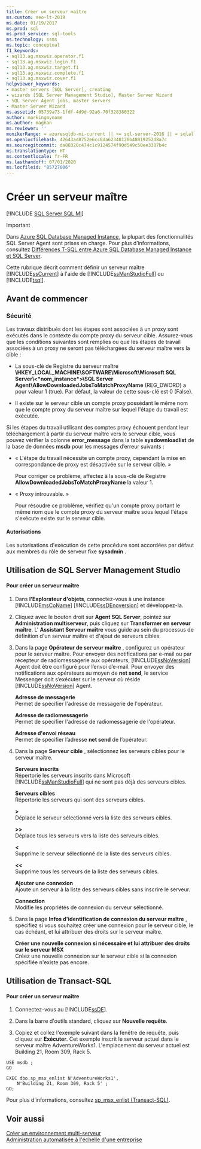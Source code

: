 ```yaml
---
title: Créer un serveur maître
ms.custom: seo-lt-2019
ms.date: 01/19/2017
ms.prod: sql
ms.prod_service: sql-tools
ms.technology: ssms
ms.topic: conceptual
f1_keywords:
- sql13.ag.msxwiz.operator.f1
- sql13.ag.msxwiz.login.f1
- sql13.ag.msxwiz.target.f1
- sql13.ag.msxwiz.complete.f1
- sql13.ag.msxwiz.cover.f1
helpviewer_keywords:
- master servers [SQL Server], creating
- wizards [SQL Server Management Studio], Master Server Wizard
- SQL Server Agent jobs, master servers
- Master Server Wizard
ms.assetid: 05739a73-1fdf-4d9d-92a6-70f328380322
author: markingmyname
ms.author: maghan
ms.reviewer: ''
monikerRange: = azuresqldb-mi-current || >= sql-server-2016 || = sqlallproducts-allversions
ms.openlocfilehash: 42643ad8752e6cc8da62348120b48019252d8a7c
ms.sourcegitcommit: da88320c474c1c9124574f90d549c50ee3387b4c
ms.translationtype: HT
ms.contentlocale: fr-FR
ms.lasthandoff: 07/01/2020
ms.locfileid: "85727006"
---
```

# <a name="make-a-master-server"></a>Créer un serveur maître
[!INCLUDE [SQL Server SQL MI](../../includes/applies-to-version/sql-asdbmi.md)]

> [!IMPORTANT]  
> Dans [Azure SQL Database Managed Instance](https://docs.microsoft.com/azure/sql-database/sql-database-managed-instance), la plupart des fonctionnalités SQL Server Agent sont prises en charge. Pour plus d’informations, consultez [Différences T-SQL entre Azure SQL Database Managed Instance et SQL Server](https://docs.microsoft.com/azure/sql-database/sql-database-managed-instance-transact-sql-information#sql-server-agent).

Cette rubrique décrit comment définir un serveur maître [!INCLUDE[ssCurrent](../../includes/sscurrent-md.md)] à l'aide de [!INCLUDE[ssManStudioFull](../../includes/ssmanstudiofull-md.md)] ou [!INCLUDE[tsql](../../includes/tsql-md.md)].  
  
## <a name="before-you-begin"></a><a name="BeforeYouBegin"></a>Avant de commencer  
  
### <a name="security"></a><a name="Security"></a>Sécurité  
Les travaux distribués dont les étapes sont associées à un proxy sont exécutés dans le contexte du compte proxy du serveur cible. Assurez-vous que les conditions suivantes sont remplies ou que les étapes de travail associées à un proxy ne seront pas téléchargées du serveur maître vers la cible :  
  
-   La sous-clé de Registre du serveur maître **\HKEY_LOCAL_MACHINE\SOFTWARE\Microsoft\Microsoft SQL Server\\<&#42;nom_instance&#42;>\SQL Server Agent\AllowDownloadedJobsToMatchProxyName** (REG_DWORD) a pour valeur 1 (true). Par défaut, la valeur de cette sous-clé est 0 (False).  
  
-   Il existe sur le serveur cible un compte proxy possédant le même nom que le compte proxy du serveur maître sur lequel l'étape du travail est exécutée.  
  
Si les étapes du travail utilisant des comptes proxy échouent pendant leur téléchargement à partir du serveur maître vers le serveur cible, vous pouvez vérifier la colonne **error_message** dans la table **sysdownloadlist** de la base de données **msdb** pour les messages d’erreur suivants :  
  
-   « L'étape du travail nécessite un compte proxy, cependant la mise en correspondance de proxy est désactivée sur le serveur cible. »  
  
    Pour corriger ce problème, affectez à la sous-clé de Registre **AllowDownloadedJobsToMatchProxyName** la valeur 1.  
  
-   « Proxy introuvable. »  
  
    Pour résoudre ce problème, vérifiez qu'un compte proxy portant le même nom que le compte proxy du serveur maître sous lequel l'étape s'exécute existe sur le serveur cible.  
  
#### <a name="permissions"></a><a name="Permissions"></a>Autorisations  
Les autorisations d'exécution de cette procédure sont accordées par défaut aux membres du rôle de serveur fixe **sysadmin** .  
  
## <a name="using-sql-server-management-studio"></a><a name="SSMSProcedure"></a>Utilisation de SQL Server Management Studio  
  
#### <a name="to-make-a-master-server"></a>Pour créer un serveur maître  
  
1.  Dans **l’Explorateur d'objets**, connectez-vous à une instance [!INCLUDE[msCoName](../../includes/msconame_md.md)] [!INCLUDE[ssDEnoversion](../../includes/ssdenoversion_md.md)] et développez-la.  
  
2.  Cliquez avec le bouton droit sur **Agent SQL Server**, pointez sur **Administration multiserveur**, puis cliquez sur **Transformer en serveur maître**. L' **Assistant Serveur maître** vous guide au sein du processus de définition d'un serveur maître et d'ajout de serveurs cibles.  
  
3.  Dans la page **Opérateur de serveur maître** , configurez un opérateur pour le serveur maître. Pour envoyer des notifications par e-mail ou par récepteur de radiomessagerie aux opérateurs, [!INCLUDE[ssNoVersion](../../includes/ssnoversion-md.md)] Agent doit être configuré pour l’envoi d’e-mail. Pour envoyer des notifications aux opérateurs au moyen de **net send**, le service Messenger doit s’exécuter sur le serveur où réside [!INCLUDE[ssNoVersion](../../includes/ssnoversion-md.md)] Agent.  
  
    **Adresse de messagerie**  
    Permet de spécifier l'adresse de messagerie de l'opérateur.  
  
    **Adresse de radiomessagerie**  
    Permet de spécifier l'adresse de radiomessagerie de l'opérateur.  
  
    **Adresse d'envoi réseau**  
    Permet de spécifier l’adresse **net send** de l’opérateur.  
  
4.  Dans la page **Serveur cible** , sélectionnez les serveurs cibles pour le serveur maître.  
  
    **Serveurs inscrits**  
    Répertorie les serveurs inscrits dans Microsoft [!INCLUDE[ssManStudioFull](../../includes/ssmanstudiofull-md.md)] qui ne sont pas déjà des serveurs cibles.  
  
    **Serveurs cibles**  
    Répertorie les serveurs qui sont des serveurs cibles.  
  
    **>**  
    Déplace le serveur sélectionné vers la liste des serveurs cibles.  
  
    **>>**  
    Déplace tous les serveurs vers la liste des serveurs cibles.  
  
    **<**  
    Supprime le serveur sélectionné de la liste des serveurs cibles.  
  
    **<<**  
    Supprime tous les serveurs de la liste des serveurs cibles.  
  
    **Ajouter une connexion**  
    Ajoute un serveur à la liste des serveurs cibles sans inscrire le serveur.  
  
    **Connection**  
    Modifie les propriétés de connexion du serveur sélectionné.  
  
5.  Dans la page **Infos d'identification de connexion du serveur maître** , spécifiez si vous souhaitez créer une connexion pour le serveur cible, le cas échéant, et lui attribuer des droits sur le serveur maître.  
  
    **Créer une nouvelle connexion si nécessaire et lui attribuer des droits sur le serveur MSX**  
    Créez une nouvelle connexion sur le serveur cible si la connexion spécifiée n'existe pas encore.  
  
## <a name="using-transact-sql"></a><a name="TsqlProcedure"></a>Utilisation de Transact-SQL  
  
#### <a name="to-make-a-master-server"></a>Pour créer un serveur maître  
  
1.  Connectez-vous au [!INCLUDE[ssDE](../../includes/ssde_md.md)].  
  
2.  Dans la barre d'outils standard, cliquez sur **Nouvelle requête**.  
  
3.  Copiez et collez l'exemple suivant dans la fenêtre de requête, puis cliquez sur **Exécuter**. Cet exemple inscrit le serveur actuel dans le serveur maître AdventureWorks1. L'emplacement du serveur actuel est Building 21, Room 309, Rack 5.  
  
```  
USE msdb ;  
GO  
  
EXEC dbo.sp_msx_enlist N'AdventureWorks1',   
    N'Building 21, Room 309, Rack 5' ;   
GO;  
```  
  
Pour plus d’informations, consultez [sp_msx_enlist (Transact-SQL)](https://msdn.microsoft.com/ceb3b2bc-0cc4-48d8-9bdc-6a809556e35f).  
  
## <a name="see-also"></a>Voir aussi  
[Créer un environnement multi-serveur](../../ssms/agent/create-a-multiserver-environment.md)  
[Administration automatisée à l'échelle d'une entreprise](../../ssms/agent/automated-administration-across-an-enterprise.md)  
  
